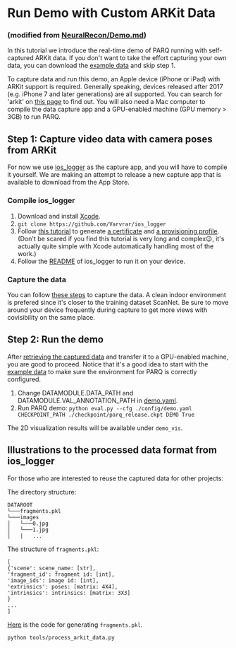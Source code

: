 
# Run Demo with Custom ARKit Data 
### (modified from [NeuralRecon/Demo.md](https://github.com/zju3dv/NeuralRecon/blob/master/DEMO.md))
In this tutorial we introduce the real-time demo of PARQ running with self-captured ARKit data. If you don't want to take the effort capturing your own data, you can download the [example data](https://drive.google.com/file/d/12bXoHRD2oco5gcgIH78CkWZTupKi6dRx/view?usp=sharing) and skip step 1.

To capture data and run this demo, an Apple device (iPhone or iPad) with ARKit support is required. 
Generally speaking, devices released after 2017 (e.g. iPhone 7 and later generations) are all supported. 
You can search for 'arkit' on [this page](https://developer.apple.com/library/archive/documentation/DeviceInformation/Reference/iOSDeviceCompatibility/DeviceCompatibilityMatrix/DeviceCompatibilityMatrix.html) to find out.
You will also need a Mac computer to compile the data capture app and a GPU-enabled machine (GPU memory > 3GB) to run PARQ.

## Step 1: Capture video data with camera poses from ARKit
For now we use [ios_logger](https://github.com/Varvrar/ios_logger) as the capture app, and you will have to compile it yourself.
We are making an attempt to release a new capture app that is available to download from the App Store. 


### Compile ios_logger

1. Download and install [Xcode](https://apps.apple.com/us/app/xcode/id497799835?mt=12).
2. `git clone https://github.com/Varvrar/ios_logger`
3. Follow [this tutorial](https://ioscodesigning.com/generating-code-signing-files) to generate [a certificate](https://ioscodesigning.com/generating-code-signing-files/#generate-a-code-signing-certificate-using-xcode) and [a provisioning profile](https://ioscodesigning.com/generating-code-signing-files/#generate-a-provisioning-profile-with-xcode). (Don't be scared if you find this tutorial is very long and complex😉, it's actually quite simple with Xcode automatically handling most of the work.)
4. Follow the [README](https://github.com/Varvrar/ios_logger#build-and-run) of ios_logger to run it on your device.

### Capture the data
You can follow [these steps](https://github.com/Varvrar/ios_logger#collect-datasets) to capture the data. 
A clean indoor environment is prefered since it's closer to the training dataset ScanNet.
Be sure to move around your device frequently during capture to get more views with covisibility on the same place.

## Step 2: Run the demo
After [retrieving the captured data](https://github.com/Varvrar/ios_logger#get-saved-datasets) and transfer it to a GPU-enabled machine, you are good to proceed. Notice that it's a good idea to start with the [example data](https://drive.google.com/file/d/12bXoHRD2oco5gcgIH78CkWZTupKi6dRx/view?usp=sharing) to make sure the environment for PARQ is correctly configured.

1. Change DATAMODULE.DATA_PATH and DATAMODULE.VAL_ANNOTATION_PATH in [demo.yaml](config/demo.yaml).
2. Run PARQ demo: 
`
python eval.py --cfg ./config/demo.yaml CHECKPOINT_PATH ./checkpoint/parq_release.ckpt DEMO True
`

The 2D visualization results will be available under `demo_vis`.  

## Illustrations to the processed data format from ios_logger
For those who are interested to reuse the captured data for other projects:

The directory structure:
```
DATAROOT
└───fragments.pkl
└───images
│   └───0.jpg
│   └───1.jpg
│   |   ...
```
The structure of `fragments.pkl`:
```
[
{'scene': scene_name: [str],
'fragment_id': fragment id: [int],
'image_ids': image id: [int],
'extrinsics': poses: [matrix: 4X4],
'intrinsics': intrinsics: [matrix: 3X3]
}
...
]
```

[Here](https://github.com/neu-vi/PlanarRecon/blob/main/tools/process_arkit_data.py) is the code for generating `fragments.pkl`.
```bash
python tools/process_arkit_data.py
```